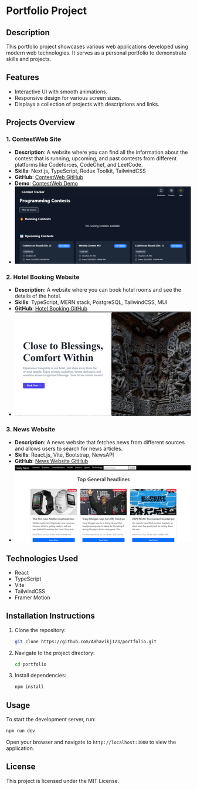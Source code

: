 # Portfolio Project

## Description
This portfolio project showcases various web applications developed using modern web technologies. It serves as a personal portfolio to demonstrate skills and projects.

## Features
- Interactive UI with smooth animations.
- Responsive design for various screen sizes.
- Displays a collection of projects with descriptions and links.

## Projects Overview
### 1. ContestWeb Site
- **Description**: A website where you can find all the information about the contest that is running, upcoming, and past contests from different platforms like Codeforces, CodeChef, and LeetCode.
- **Skills**: Next.js, TypeScript, Redux Toolkit, TailwindCSS
- **GitHub**: [ContestWeb GitHub](https://github.com/ABhavikj123/contestweb.git)
- **Demo**: [ContestWeb Demo](https://contestweb.vercel.app)
- ![ContestWeb](public/project1.png)

### 2. Hotel Booking Website
- **Description**: A website where you can book hotel rooms and see the details of the hotel.
- **Skills**: TypeScript, MERN stack, PostgreSQL, TailwindCSS, MUI
- **GitHub**: [Hotel Booking GitHub](https://github.com/ABhavikj123/hotel.git)
- ![Hotel Booking](public/project3.png)

### 3. News Website
- **Description**: A news website that fetches news from different sources and allows users to search for news articles.
- **Skills**: React.js, Vite, Bootstrap, NewsAPI
- **GitHub**: [News Website GitHub](https://github.com/ABhavikj123/NEWSWEB.git)
- ![News Website](public/project2.png)

## Technologies Used
- React
- TypeScript
- Vite
- TailwindCSS
- Framer Motion

## Installation Instructions
1. Clone the repository:
   ```bash
   git clone https://github.com/ABhavikj123/portfolio.git
   ```
2. Navigate to the project directory:
   ```bash
   cd portfolio
   ```
3. Install dependencies:
   ```bash
   npm install
   ```

## Usage
To start the development server, run:
```bash
npm run dev
```
Open your browser and navigate to `http://localhost:3000` to view the application.

## License
This project is licensed under the MIT License.
